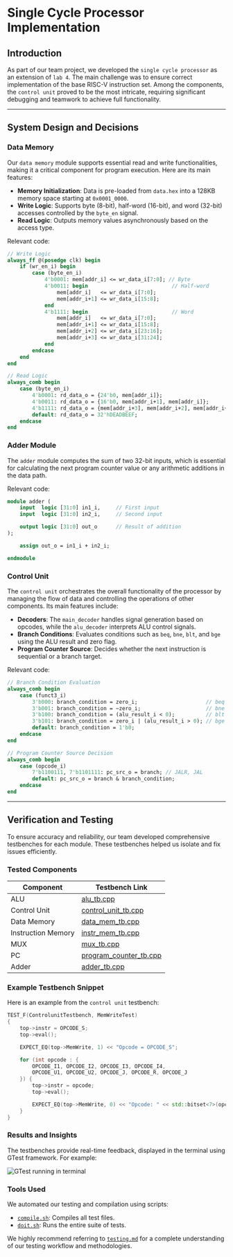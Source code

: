 # Single Cycle Processor Implementation

## Introduction

As part of our team project, we developed the `single cycle processor` as an extension of `lab 4`. The main challenge was to ensure correct implementation of the base RISC-V instruction set. Among the components, the `control unit` proved to be the most intricate, requiring significant debugging and teamwork to achieve full functionality.

---

## System Design and Decisions

### Data Memory

Our `data memory` module supports essential read and write functionalities, making it a critical component for program execution. Here are its main features:

- **Memory Initialization**: Data is pre-loaded from `data.hex` into a 128KB memory space starting at `0x0001_0000`.
- **Write Logic**: Supports byte (8-bit), half-word (16-bit), and word (32-bit) accesses controlled by the `byte_en` signal.
- **Read Logic**: Outputs memory values asynchronously based on the access type.

Relevant code:

```systemverilog
// Write Logic
always_ff @(posedge clk) begin
    if (wr_en_i) begin
        case (byte_en_i)
            4'b0001: mem[addr_i] <= wr_data_i[7:0]; // Byte
            4'b0011: begin                           // Half-word
                mem[addr_i]   <= wr_data_i[7:0];
                mem[addr_i+1] <= wr_data_i[15:8];
            end
            4'b1111: begin                           // Word
                mem[addr_i]   <= wr_data_i[7:0];
                mem[addr_i+1] <= wr_data_i[15:8];
                mem[addr_i+2] <= wr_data_i[23:16];
                mem[addr_i+3] <= wr_data_i[31:24];
            end
        endcase
    end
end

// Read Logic
always_comb begin
    case (byte_en_i)
        4'b0001: rd_data_o = {24'b0, mem[addr_i]};
        4'b0011: rd_data_o = {16'b0, mem[addr_i+1], mem[addr_i]};
        4'b1111: rd_data_o = {mem[addr_i+3], mem[addr_i+2], mem[addr_i+1], mem[addr_i]};
        default: rd_data_o = 32'hDEADBEEF;
    endcase
end
```

### Adder Module

The `adder` module computes the sum of two 32-bit inputs, which is essential for calculating the next program counter value or any arithmetic additions in the data path.

Relevant code:

```systemverilog
module adder (
    input  logic [31:0] in1_i,     // First input 
    input  logic [31:0] in2_i,     // Second input

    output logic [31:0] out_o      // Result of addition
);

    assign out_o = in1_i + in2_i;

endmodule
```

### Control Unit

The `control unit` orchestrates the overall functionality of the processor by managing the flow of data and controlling the operations of other components. Its main features include:

- **Decoders**: The `main_decoder` handles signal generation based on opcodes, while the `alu_decoder` interprets ALU control signals.
- **Branch Conditions**: Evaluates conditions such as `beq`, `bne`, `blt`, and `bge` using the ALU result and zero flag.
- **Program Counter Source**: Decides whether the next instruction is sequential or a branch target.

Relevant code:

```systemverilog
// Branch Condition Evaluation
always_comb begin
    case (funct3_i)
        3'b000: branch_condition = zero_i;                      // beq
        3'b001: branch_condition = ~zero_i;                     // bne
        3'b100: branch_condition = (alu_result_i < 0);          // blt
        3'b101: branch_condition = zero_i | (alu_result_i > 0); // bge
        default: branch_condition = 1'b0;
    endcase
end

// Program Counter Source Decision
always_comb begin
    case (opcode_i)
        7'b1100111, 7'b1101111: pc_src_o = branch; // JALR, JAL
        default: pc_src_o = branch & branch_condition;
    endcase
end
```

---

## Verification and Testing

To ensure accuracy and reliability, our team developed comprehensive testbenches for each module. These testbenches helped us isolate and fix issues efficiently.

### Tested Components

| Component         | Testbench Link                              |
|--------------------|---------------------------------------------|
| ALU               | [alu_tb.cpp](../../tb/test/alu_tb.cpp)      |
| Control Unit       | [control_unit_tb.cpp](../../tb/test/control_unit_tb.cpp) |
| Data Memory        | [data_mem_tb.cpp](../../tb/test/data_mem_tb.cpp) |
| Instruction Memory | [instr_mem_tb.cpp](../../tb/test/instr_mem_tb.cpp) |
| MUX               | [mux_tb.cpp](../../tb/test/mux_tb.cpp)      |
| PC                | [program_counter_tb.cpp](../../tb/test/program_counter_tb.cpp) |
| Adder             | [adder_tb.cpp](../../tb/test/adder_tb.cpp)  |

### Example Testbench Snippet

Here is an example from the `control unit` testbench:

```cpp
TEST_F(ControlunitTestbench, MemWriteTest)
{   
    top->instr = OPCODE_S;
    top->eval();

    EXPECT_EQ(top->MemWrite, 1) << "Opcode = OPCODE_S";

    for (int opcode : { 
        OPCODE_I1, OPCODE_I2, OPCODE_I3, OPCODE_I4, 
        OPCODE_U1, OPCODE_U2, OPCODE_J, OPCODE_R, OPCODE_J
    }) {
        top->instr = opcode;
        top->eval();

        EXPECT_EQ(top->MemWrite, 0) << "Opcode: " << std::bitset<7>(opcode);
    }
}
```

### Results and Insights

The testbenches provide real-time feedback, displayed in the terminal using GTest framework. For example:

![GTest running in terminal](https://github.com/arlo-wang/Group-9-RISC-V/blob/d776168133eeb58535a147414466b1a51ab4ccf6/images/TestEvidence/control_unit_passed.png)

### Tools Used

We automated our testing and compilation using scripts:
- [`compile.sh`](/root/Documents/Group-9-RISC-V/tb/compile.sh): Compiles all test files.
- [`doit.sh`](https://github.com/arlo-wang/Group-9-RISC-V/blob/4013c2105f6817d3c1a554274c253f0368746361/tb/doit.sh): Runs the entire suite of tests.

We highly recommend referring to [`testing.md`](https://github.com/arlo-wang/Group-9-RISC-V/blob/main/team_statements/testing.md) for a complete understanding of our testing workflow and methodologies.
